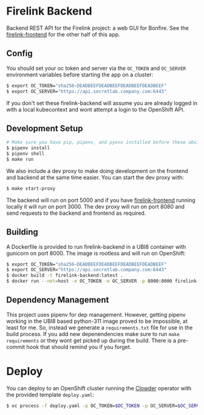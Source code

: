 # Firelink Backend
Backend REST API for the Firelink project: a web GUI for Bonfire. See the [firelink-frontend](https://github.com/RedHatInsights/firelink-frontend) for the other half of this app.

## Config
You should set your oc token and server via the `OC_TOKEN` and `OC_SERVER` environment variables before starting the app on a cluster:
```bash
$ export OC_TOKEN="sha256~DEADBEEFDEADBEEFDEADBEEFDEADBEEF"
$ export OC_SERVER="https://api.secretlab.company.com:6443"
```
If you don't set these firelink-backend will assume you are already logged in with a local kubecontext and wont attempt a login to the OpenShift API.

## Development Setup
```bash
# Make sure you have pip, pipenv, and pyenv installed before these obviously
$ pipenv install
$ pipenv shell
$ make run
```
We also include a dev proxy to make doing development on the frontend and backend at the same time easier. You can start the dev proxy with:
```bash
$ make start-proxy
```
The backend will run on port 5000 and if you have [firelink-frontend](https://github.com/RedHatInsights/firelink-frontend) running locally it will run on port 3000. The dev proxy will run on port 8080 and send requests to the backend and frontend as required.

## Building
A Dockerfile is provided to run firelink-backend in a UBI8 container with gunicorn on port 8000. The image is rootless and will run on OpenShift:

```bash
$ export OC_TOKEN="sha256~DEADBEEFDEADBEEFDEADBEEFDEADBEEF"
$ export OC_SERVER="https://api.secretlab.company.com:6443"
$ docker build -t firelink-backend:latest .
$ docker run --net=host -e OC_TOKEN -e OC_SERVER -p 8000:8000 firelink-backend:latest
```

## Dependency Management
This project uses pipenv for dep management. However, getting pipenv working in the UBI8 based python-311 image proved to be impossible, at least for me. So, instead we generate a `requirements.txt` file for use in the build process. If you add new depenendencies make sure to run `make requirements` or they wont get picked up during the build. There is a pre-commit hook that should remind you if you forget.

# Deploy
You can deploy to an OpenShift cluster running the [Clowder](https://github.com/RedHatInsights/clowder) operator with the provided template `deploy.yaml`:

```bash
$ oc process -f deploy.yaml -p OC_TOKEN=$OC_TOKEN -p OC_SERVER=$OC_SERVER -p IMAGE="quay.io/rh_ee_addrew/firelink-backend" -p IMAGE_TAG="ba8c50f" -p ENV_NAME="env-ephemeral-arficv" | oc apply -n ephemeral-arficv -f -
```